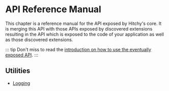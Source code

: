 # API Reference Manual

This chapter is a reference manual for the API exposed by Hitchy's core. It is merging this API with those APIs exposed by discovered extensions resulting in the API which is exposed to the code of your application as well as those discovered extensions.

::: tip
Don't miss to read the [introduction on how to use the eventually exposed API](..). 
:::

## Utilities

* [Logging](utilities/log.md)
